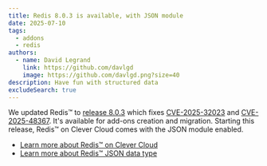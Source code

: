 ```yaml
---
title: Redis 8.0.3 is available, with JSON module
date: 2025-07-10
tags:
  - addons
  - redis
authors:
  - name: David Legrand
    link: https://github.com/davlgd
    image: https://github.com/davlgd.png?size=40
description: Have fun with structured data
excludeSearch: true
---
```


We updated Redis™ to [release 8.0.3](https://github.com/redis/redis/releases/tag/8.0.3) which fixes [CVE-2025-32023](https://nvd.nist.gov/vuln/detail/CVE-2025-32023) and [CVE-2025-48367](https://nvd.nist.gov/vuln/detail/CVE-2025-48367). It's available for add-ons creation and migration. Starting this release, Redis™ on Clever Cloud comes with the JSON module enabled.

- [Learn more about Redis™ on Clever Cloud](/doc/addons/redis/)
- [Learn more about Redis™ JSON data type](https://redis.io/docs/latest/develop/data-types/json/)
